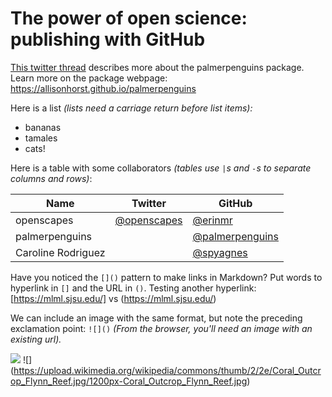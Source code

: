 # The power of open science: publishing with GitHub

[This twitter thread](https://twitter.com/allison_horst/status/1287772985630191617) describes more about the palmerpenguins package. 
Learn more on the package webpage: <https://allisonhorst.github.io/palmerpenguins>

Here is a list *(lists need a carriage return before list items):*

- bananas
- tamales
- cats!

Here is a table with some collaborators *(tables use `|`s and `-`s to separate columns and rows)*:


Name | Twitter | GitHub
-----|---------|--------
openscapes | [@openscapes](https://twitter.com/openscapes) | [@erinmr](https://github.com/openscapes)
palmerpenguins |  | [@palmerpenguins](https://github.com/allisonhorst/palmerpenguins)
Caroline Rodriguez |  | [@spyagnes](https://github.com/coral-line-rodriguez)

Have you noticed the `[]()` pattern to make links in Markdown? Put words to hyperlink in `[]` and the URL in `()`. 
Testing another hyperlink: [https://mlml.sjsu.edu/] vs (https://mlml.sjsu.edu/)

We can include an image with the same format, but note the preceding exclamation point: `![]()` *(From the browser, you'll need an image with an existing url).* 

![](https://octodex.github.com/images/labtocat.png)
![] (https://upload.wikimedia.org/wikipedia/commons/thumb/2/2e/Coral_Outcrop_Flynn_Reef.jpg/1200px-Coral_Outcrop_Flynn_Reef.jpg)
